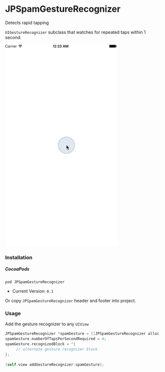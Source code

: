 JPSpamGestureRecognizer
=======================

Detects rapid tapping

`UIGestureRecognizer` subclass that watches for repeated taps within 1 second.


![alt tag](https://raw.githubusercontent.com/Jpoliachik/JPSpamGestureRecognizer/master/spamvideogif.gif)

### Installation

##### CocoaPods
`pod JPSpamGestureRecognizer`

  -  Current Version: `0.1`

Or copy `JPSpamGestureRecognizer` header and footer into project.


### Usage

Add the gesture recognizer to any `UIView`

```objective-c
JPSpamGestureRecognizer *spamGesture = [[JPSpamGestureRecognizer alloc] initWithTarget:self action:@selector(onSpam)];
spamGesture.numberOfTapsPerSecondRequired = 4;
spamGesture.recognizedBlock = ^{
     // alternate gesture recognizer block
};

[self.view addGestureRecognizer:spamGesture];
```
